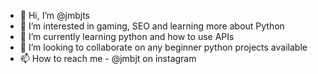 - 👋 Hi, I’m @jmbjts
- 👀 I’m interested in gaming, SEO and learning more about Python
- 🌱 I’m currently learning python and how to use APIs
- 💞️ I’m looking to collaborate on any beginner python projects available
- 📫 How to reach me - @jmbjt on instagram

<!---
jmbjts/jmbjts is a ✨ special ✨ repository because its `README.md` (this file) appears on your GitHub profile.
You can click the Preview link to take a look at your changes.
--->

